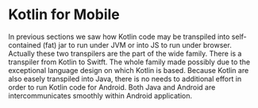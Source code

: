 # Kotlin for Mobile

In previous sections we saw how Kotlin code may be transpiled into self-contained (fat) jar to run under JVM or into JS to run under browser.
Actually these two transpilers are the part of the wide family. There is a transpiler from Kotlin to Switft. The whole family made possibly due to the exceptional language design on which Kotlin is based. 
Because Kotlin are also easely transpiled into Java, there is no needs to additional effort in order to run Kotlin code for Android. Both Java and Android are intercommunicates smoothly within Android application.

